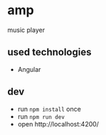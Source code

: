 # amp

music player

## used technologies

* Angular

## dev

* run `npm install` once
* run `npm run dev`
* open http://localhost:4200/
